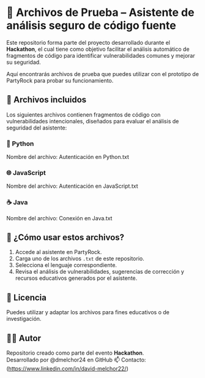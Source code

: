 # 🔐 Archivos de Prueba – Asistente de análisis seguro de código fuente

Este repositorio forma parte del proyecto desarrollado durante el **Hackathon**, el cual tiene como objetivo facilitar el análisis automático de fragmentos de código para identificar vulnerabilidades comunes y mejorar su seguridad.

Aquí encontrarás archivos de prueba que puedes utilizar con el prototipo de PartyRock para probar su funcionamiento.

## 📁 Archivos incluidos

Los siguientes archivos contienen fragmentos de código con vulnerabilidades intencionales, diseñados para evaluar el análisis de seguridad del asistente:

### 🐍 Python

Nombre del archivo: Autenticación en Python.txt

### 🌐 JavaScript

Nombre del archivo: Autenticación en JavaScript.txt

### ☕ Java

Nombre del archivo: Conexión en Java.txt

## 🧪 ¿Cómo usar estos archivos?

1. Accede al asistente en PartyRock.
2. Carga uno de los archivos `.txt` de este repositorio.
3. Selecciona el lenguaje correspondiente.
4. Revisa el análisis de vulnerabilidades, sugerencias de corrección y recursos educativos generados por el asistente.

## 📄 Licencia

Puedes utilizar y adaptar los archivos para fines educativos o de investigación.

## 🧑‍💻 Autor

Repositorio creado como parte del evento **Hackathon**.  
Desarrollado por @dmelchor24 en GitHub
📫 Contacto: (https://www.linkedin.com/in/david-melchor22/)
